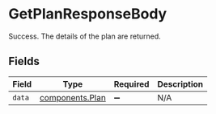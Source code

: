 # GetPlanResponseBody

Success. The details of the plan are returned.


## Fields

| Field                                              | Type                                               | Required                                           | Description                                        |
| -------------------------------------------------- | -------------------------------------------------- | -------------------------------------------------- | -------------------------------------------------- |
| `data`                                             | [components.Plan](../../models/components/plan.md) | :heavy_minus_sign:                                 | N/A                                                |